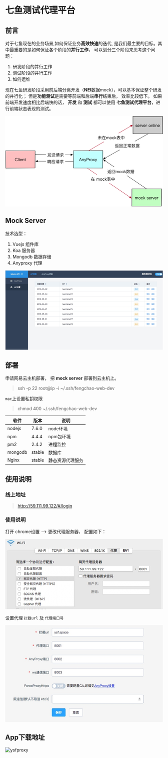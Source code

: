# 七鱼测试代理平台
## 前言
对于七鱼现在的业务场景,如何保证业务**高效快速**的迭代, 是我们最主要的目标。其中最重要的是如何保证各个阶段的**并行工作**， 可以划分三个阶段来思考这个问题：

1. 研发阶段的并行工作
2. 测试阶段的并行工作
3. 如何运维

现在七鱼研发阶段采用前后端分离开发（**NEI**数据mock），可以基本保证整个研发的并行化； 但是**功能测试**是需要等前端和后端**串行**结束后， 效率比较低下。
如果前端开发速度相比后端快的话， **开发** 和 **测试** 都可以使用 **七鱼测试代理平台**，进行前端状态表现的测试。

![](./docs/14903244960965.png)

## Mock Server
技术选型：
1. Vuejs 组件库
2. Koa 服务器
3. Mongodb 数据存储
4. Anyproxy 代理


![](./docs/14903247171829.jpg)


## 部署
申请网易云主机部署， 把 **mock server** 部署到云主机上。
> ssh -p 22 root@ip -i ~/.ssh/fengchao-web-dev

`mac`上设置私钥权限
> chmod 400 ~/.ssh/fengchao-web-dev

| 软件 | 版本 | 说明  |
| --- | --- | --- |
| nodejs | 7.6.0 | node环境 |
| npm | 4.4.4 | npm包环境 |
| pm2| 2.4.2 | 进程监控|
| mongodb| stable| 数据库|  
|Nginx| stable|静态资源代理服务|

## 使用说明
### 线上地址
> http://59.111.99.122/#/login

### 使用说明
打开 chrome设置 --> 更改代理服务器， 配置如下：

![](./docs/14907174473866.jpg)

设置代理 `拦截url` 及 `代理端口号`

![](./docs/14907175843960.jpg)

## App下载地址

![ysfproxy](http://nimtest.nos.netease.com/MTAxODA5MA==/bmltYV8xNzMwMzQ0XzE0OTE4MDQwNDU3MDFfMjY3ZWYzOTEtZGEyNS00NjQwLTgxODUtYmNjNTU1YzQzNzdm?download=ysfproxy.app)
